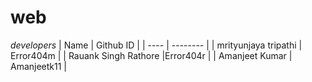 # web

*developers*
|  Name   | Github ID |
|  ----   | -------- |
| mrityunjaya tripathi  | Error404m |
| Rauank Singh Rathore  |Error404r |
| Amanjeet Kumar | Amanjeetk11 |

